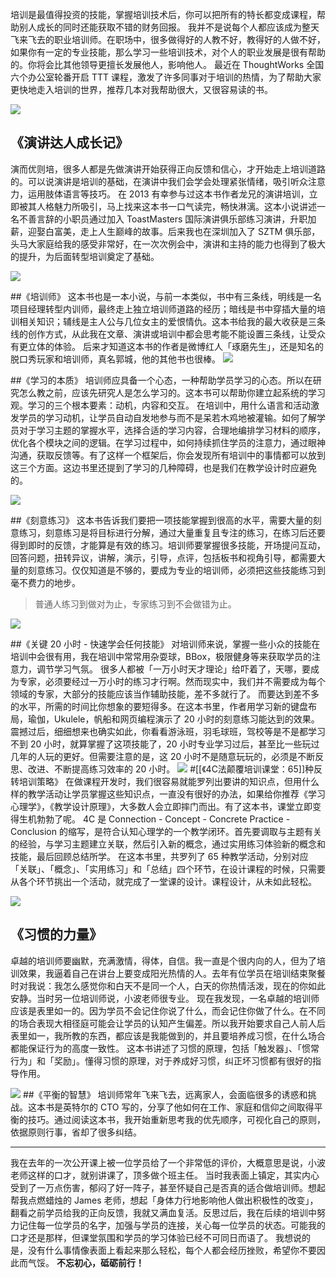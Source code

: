 培训是最值得投资的技能，掌握培训技术后，你可以把所有的特长都变成课程，帮助别人成长的同时还能获取不错的财务回报。
我并不是说每个人都应该成为整天飞来飞去的职业培训师。在职场中，很多做得好的人教不好，教得好的人做不好，如果你有一定的专业技能，那么学习一些培训技术，对个人的职业发展是很有帮助的。你将会比其他领导更擅长发展他人，影响他人。
最近在 ThoughtWorks 全国六个办公室轮番开启 TTT 课程，激发了许多同事对于培训的热情，为了帮助大家更快地走入培训的世界，推荐几本对我帮助很大，又很容易读的书。

![](./_image/2018-05-25-10-45-49.jpg)

## 《演讲达人成长记》
演而优则培，很多人都是先做演讲开始获得正向反馈和信心，才开始走上培训道路的。可以说演讲是培训的基础，在演讲中我们会学会处理紧张情绪，吸引听众注意力，运用肢体语言等技巧。
在 2013 有幸参与过这本书作者龙兄的演讲培训，立即被其人格魅力所吸引，马上找来这本书一口气读完，畅快淋漓。这本小说讲述一名不善言辞的小职员通过加入 ToastMasters 国际演讲俱乐部练习演讲，升职加薪，迎娶白富美，走上人生巅峰的故事。后来我也在深圳加入了 SZTM 俱乐部，头马大家庭给我的感受非常好，在一次次例会中，演讲和主持的能力也得到了极大的提升，为后面转型培训奠定了基础。

![](./_image/2018-05-25-10-48-42.jpg)

##《培训师》
这本书也是一本小说，与前一本类似，书中有三条线，明线是一名项目经理转型内训师，最终走上独立培训师道路的经历；暗线是书中穿插大量的培训相关知识；辅线是主人公与几位女主的爱恨情仇。这本书给我的最大收获是三条线的创作方式，从此我在文章、演讲或培训中都会思考能不能设置三条线，让受众有更立体的体验。
后来才知道这本书的作者是微博红人「琢磨先生」，还是知名的脱口秀玩家和培训师，真名郭城，他的其他书也很棒。
![](./_image/2018-05-25-10-49-31.jpg)

##《学习的本质》
培训师应具备一个心态，一种帮助学员学习的心态。所以在研究怎么教之前，应该先研究人是怎么学习的。这本书可以帮助你建立起系统的学习观。学习的三个根本要素：动机，内容和交互。
在培训中，用什么语言和活动激发学员的学习动机，让学员自动自发地参与而不是呆若木鸡地被灌输。如何了解学员对于学习主题的掌握水平，选择合适的学习内容，合理地编排学习材料的顺序，优化各个模块之间的逻辑。在学习过程中，如何持续抓住学员的注意力，通过眼神沟通，获取反馈等。有了这样一个框架后，你会发现所有培训中的事情都可以放到这三个方面。这边书里还提到了学习的几种障碍，也是我们在教学设计时应避免的。


![](./_image/2018-05-25-10-50-26.jpg)

##《刻意练习》
这本书告诉我们要把一项技能掌握到很高的水平，需要大量的刻意练习，刻意练习是将目标进行分解，通过大量重复且专注的练习，在练习后还要得到即时的反馈，才能算是有效的练习。培训师要掌握很多技能，开场提问互动，回答问题，扭转异议，讲解，演示，引导，点评，包括板书和视角引导，都需要大量的刻意练习。仅仅知道是不够的，要成为专业的培训师，必须把这些技能练习到毫不费力的地步。
>普通人练习到做对为止，专家练习到不会做错为止。


![](./_image/2018-05-25-10-51-43.jpg)

##《关键 20 小时 - 快速学会任何技能》
对培训师来说，掌握一些小众的技能在培训中会很有用，我在培训中常常用杂耍球，BBox，极限健身等来获取学员的注意力，调节学习气氛。
很多人都被「一万小时天才理论」给吓着了，天哪，要成为专家，必须要经过一万小时的练习才行啊。然而现实中，我们并不需要成为每个领域的专家，大部分的技能应该当作辅助技能，差不多就行了。
而要达到差不多的水平，所需的时间比你想象的要短得多。在这本书里，作者用学习新的键盘布局，瑜伽，Ukulele，帆船和网页编程演示了 20 小时的刻意练习能达到的效果。震撼过后，细细想来也确实如此，你看看游泳班，羽毛球班，驾校等是不是都学习不到 20 小时，就算掌握了这项技能了，20 小时专业学习过后，甚至比一些玩过几年的人玩的更好。但需要注意的是，这 20 小时不是随意玩玩的，必须是不断反思、改进、不断提高练习效率的 20 小时。
![](./_image/2018-05-25-10-52-53.jpg)
#[[《4C法颠覆培训课堂：65]]种反转培训策略》
在做课程开发时，我们很容易就能罗列出要讲的知识点，但用什么样的教学活动让学员掌握这些知识点，一直没有很好的办法，如果给你推荐《学习心理学》，《教学设计原理》，大多数人会立即摔门而出。有了这本书，课堂立即变得生机勃勃了呢。
4C 是 Connection - Concept - Concrete Practice - Conclusion 的缩写，是符合认知心理学的一个教学闭环。首先要调取与主题有关的经验，与学习主题建立关联，然后引入新的概念，通过实用练习体验新的概念和技能，最后回顾总结所学。
在这本书里，共罗列了 65 种教学活动，分别对应「关联」、「概念」、「实用练习」和「总结」四个环节，在设计课程的时候，只需要从各个环节挑出一个活动，就完成了一堂课的设计。课程设计，从未如此轻松。

![](./_image/2018-05-25-10-53-27.jpg)
## 《习惯的力量》
卓越的培训师要幽默，充满激情，得体，自信。我一直是个很内向的人，但为了培训效果，我逼着自己在讲台上要变成阳光热情的人。去年有位学员在培训结束聚餐时对我说：我怎么感觉你和白天不是同一个人，白天的你热情活泼，现在的你如此安静。当时另一位培训师说，小波老师很专业。
现在我发现，一名卓越的培训师应该是表里如一的。因为学员不会记住你说了什么，而会记住你做了什么。在不同的场合表现大相径庭可能会让学员的认知产生偏差。所以我开始要求自己人前人后表里如一，我所教的东西，都应该是我能做到的，并且要培养成习惯，在什么场合都能保证行为的高度一致性。
这本书讲述了习惯的原理，包括「触发器」、「惯常行为」和「奖励」。懂得习惯的原理，对于养成好习惯，纠正坏习惯都有很好的指导作用。

![](./_image/2018-05-25-10-54-09.jpg)
##《平衡的智慧》
培训师常年飞来飞去，远离家人，会面临很多的诱惑和挑战。这本书是英特尔的 CTO 写的，分享了他如何在工作、家庭和信仰之间取得平衡的技巧。通过阅读这本书，我开始重新思考我的优先顺序，可视化自己的原则，依据原则行事，省却了很多纠结。

- - - - 
我在去年的一次公开课上被一位学员给了一个非常低的评价，大概意思是说，小波老师这样的口才，就别讲课了，顶多做个班主任。
当时我表面上镇定，其实内心受到了一万点伤害，郁闷了好一阵子，甚至怀疑自己是否真的适合做培训师。想起帮我点燃蜡烛的 James 老师，想起「身体力行地影响他人做出积极性的改变」，翻看之前学员给我的正向反馈，我就又满血复活。反思过后，我在后续的培训中努力记住每一位学员的名字，加强与学员的连接，关心每一位学员的状态。可能我的口才还是那样，但课堂氛围和学员的学习体验已经不可同日而语了。
我想说的是，没有什么事情像表面上看起来那么轻松，每个人都会经历挫败，希望你不要因此而气馁。
**不忘初心，砥砺前行！**